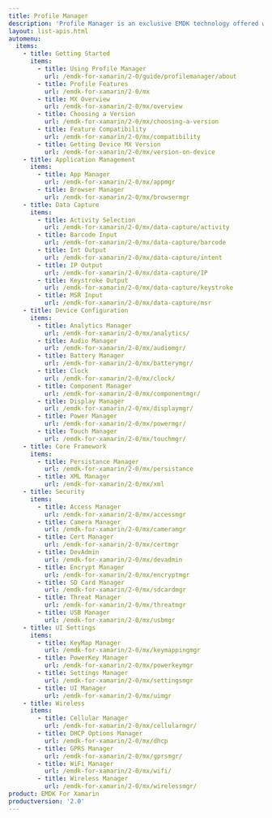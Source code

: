 ```yaml
---
title: Profile Manager
description: 'Profile Manager is an exclusive EMDK technology offered within your IDE, providing a GUI based development tool. This allows you to write fewer lines of code resulting in reduced development time, effort and errors.'
layout: list-apis.html
automenu:
  items:
    - title: Getting Started
      items:
        - title: Using Profile Manager
          url: /emdk-for-xamarin/2-0/guide/profilemanager/about
        - title: Profile Features
          url: /emdk-for-xamarin/2-0/mx
        - title: MX Overview
          url: /emdk-for-xamarin/2-0/mx/overview
        - title: Choosing a Version
          url: /emdk-for-xamarin/2-0/mx/choosing-a-version
        - title: Feature Compatibility
          url: /emdk-for-xamarin/2-0/mx/compatibility
        - title: Getting Device MX Version
          url: /emdk-for-xamarin/2-0/mx/version-on-device
    - title: Application Management
      items:
        - title: App Manager
          url: /emdk-for-xamarin/2-0/mx/appmgr
        - title: Browser Manager
          url: /emdk-for-xamarin/2-0/mx/browsermgr
    - title: Data Capture
      items:
        - title: Activity Selection
          url: /emdk-for-xamarin/2-0/mx/data-capture/activity
        - title: Barcode Input
          url: /emdk-for-xamarin/2-0/mx/data-capture/barcode
        - title: Int Output
          url: /emdk-for-xamarin/2-0/mx/data-capture/intent
        - title: IP Output
          url: /emdk-for-xamarin/2-0/mx/data-capture/IP
        - title: Keystroke Output
          url: /emdk-for-xamarin/2-0/mx/data-capture/keystroke
        - title: MSR Input
          url: /emdk-for-xamarin/2-0/mx/data-capture/msr
    - title: Device Configuration
      items:
        - title: Analytics Manager
          url: /emdk-for-xamarin/2-0/mx/analytics/
        - title: Audio Manager
          url: /emdk-for-xamarin/2-0/mx/audiomgr/
        - title: Battery Manager
          url: /emdk-for-xamarin/2-0/mx/batterymgr/
        - title: Clock
          url: /emdk-for-xamarin/2-0/mx/clock/
        - title: Component Manager
          url: /emdk-for-xamarin/2-0/mx/componentmgr/
        - title: Display Manager
          url: /emdk-for-xamarin/2-0/mx/displaymgr/
        - title: Power Manager
          url: /emdk-for-xamarin/2-0/mx/powermgr/
        - title: Touch Manager
          url: /emdk-for-xamarin/2-0/mx/touchmgr/
    - title: Core Framework
      items:
        - title: Persistance Manager
          url: /emdk-for-xamarin/2-0/mx/persistance
        - title: XML Manager
          url: /emdk-for-xamarin/2-0/mx/xml
    - title: Security
      items:
        - title: Access Manager
          url: /emdk-for-xamarin/2-0/mx/accessmgr
        - title: Camera Manager
          url: /emdk-for-xamarin/2-0/mx/cameramgr
        - title: Cert Manager
          url: /emdk-for-xamarin/2-0/mx/certmgr
        - title: DevAdmin
          url: /emdk-for-xamarin/2-0/mx/devadmin
        - title: Encrypt Manager
          url: /emdk-for-xamarin/2-0/mx/encryptmgr
        - title: SD Card Manager
          url: /emdk-for-xamarin/2-0/mx/sdcardmgr
        - title: Threat Manager
          url: /emdk-for-xamarin/2-0/mx/threatmgr
        - title: USB Manager
          url: /emdk-for-xamarin/2-0/mx/usbmgr
    - title: UI Settings
      items:
        - title: KeyMap Manager
          url: /emdk-for-xamarin/2-0/mx/keymappingmgr
        - title: PowerKey Manager
          url: /emdk-for-xamarin/2-0/mx/powerkeymgr
        - title: Settings Manager
          url: /emdk-for-xamarin/2-0/mx/settingsmgr
        - title: UI Manager
          url: /emdk-for-xamarin/2-0/mx/uimgr
    - title: Wireless
      items:
        - title: Cellular Manager
          url: /emdk-for-xamarin/2-0/mx/cellularmgr/
        - title: DHCP Options Manager
          url: /emdk-for-xamarin/2-0/mx/dhcp
        - title: GPRS Manager
          url: /emdk-for-xamarin/2-0/mx/gprsmgr/
        - title: WiFi Manager
          url: /emdk-for-xamarin/2-0/mx/wifi/
        - title: Wireless Manager
          url: /emdk-for-xamarin/2-0/mx/wirelessmgr/
product: EMDK For Xamarin
productversion: '2.0'
---
```











